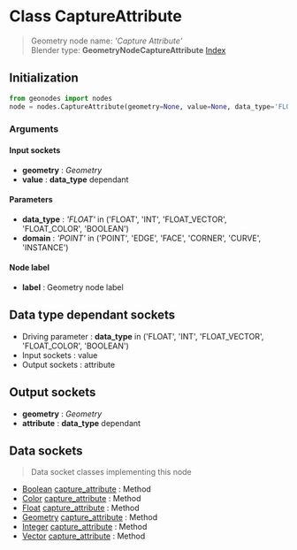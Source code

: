 
# Class CaptureAttribute

> Geometry node name: _'Capture Attribute'_<br>Blender type:  **GeometryNodeCaptureAttribute**
[Index](/docs/index.md)

## Initialization


```python
from geonodes import nodes
node = nodes.CaptureAttribute(geometry=None, value=None, data_type='FLOAT', domain='POINT', label=None)
```


### Arguments


#### Input sockets



- **geometry** : _Geometry_
- **value** : **data_type** dependant



#### Parameters



- **data_type** : _'FLOAT'_ in ('FLOAT', 'INT', 'FLOAT_VECTOR', 'FLOAT_COLOR', 'BOOLEAN')
- **domain** : _'POINT'_ in ('POINT', 'EDGE', 'FACE', 'CORNER', 'CURVE', 'INSTANCE')



#### Node label



- **label** : Geometry node label



## Data type dependant sockets



- Driving parameter : **data_type** in ('FLOAT', 'INT', 'FLOAT_VECTOR', 'FLOAT_COLOR', 'BOOLEAN')
- Input sockets : value
- Output sockets : attribute



## Output sockets



- **geometry** : _Geometry_
- **attribute** : **data_type** dependant



## Data sockets

> Data socket classes implementing this node


- [Boolean](../sockets/Boolean.md) [capture_attribute](../sockets/Boolean.md#capture_attribute) : Method
- [Color](../sockets/Color.md) [capture_attribute](../sockets/Color.md#capture_attribute) : Method
- [Float](../sockets/Float.md) [capture_attribute](../sockets/Float.md#capture_attribute) : Method
- [Geometry](../sockets/Geometry.md) [capture_attribute](../sockets/Geometry.md#capture_attribute) : Method
- [Integer](../sockets/Integer.md) [capture_attribute](../sockets/Integer.md#capture_attribute) : Method
- [Vector](../sockets/Vector.md) [capture_attribute](../sockets/Vector.md#capture_attribute) : Method


